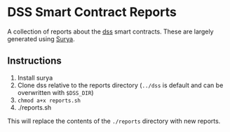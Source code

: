 # DSS Smart Contract Reports

A collection of reports about the [dss](https://github.com/makerdao/dss) smart contracts.  These are largely generated using [Surya](https://github.com/ConsenSys/surya).

## Instructions
1. Install surya
2. Clone dss relative to the reports directory (`../dss` is default and can be overwritten with `$DSS_DIR`)
2. `chmod a+x reports.sh`
3. ./reports.sh

This will replace the contents of the `./reports` directory with new reports.
